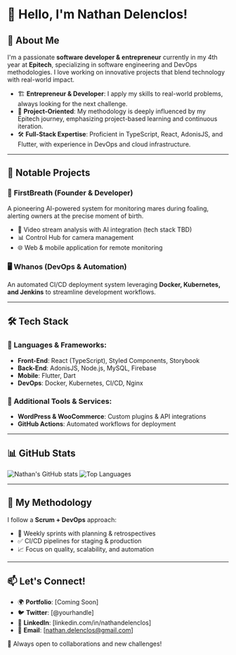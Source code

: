# 👋 Hello, I'm Nathan Delenclos!

## 🚀 About Me

I'm a passionate **software developer & entrepreneur** currently in my 4th year at **Epitech**, specializing in software engineering and DevOps methodologies. I love working on innovative projects that blend technology with real-world impact.

- 🏗 **Entrepreneur & Developer**: I apply my skills to real-world problems, always looking for the next challenge.
- 🎯 **Project-Oriented**: My methodology is deeply influenced by my Epitech journey, emphasizing project-based learning and continuous iteration.
- 🛠 **Full-Stack Expertise**: Proficient in TypeScript, React, AdonisJS, and Flutter, with experience in DevOps and cloud infrastructure.

---

## 🌟 Notable Projects

### 🐴 **FirstBreath** (Founder & Developer)

A pioneering AI-powered system for monitoring mares during foaling, alerting owners at the precise moment of birth.

- 📡 Video stream analysis with AI integration (tech stack TBD)
- 📊 Control Hub for camera management
- 🌐 Web & mobile application for remote monitoring

### 🖥 **Whanos** (DevOps & Automation)

An automated CI/CD deployment system leveraging **Docker, Kubernetes, and Jenkins** to streamline development workflows.

---

## 🛠 Tech Stack

### 🚀 Languages & Frameworks:

- **Front-End**: React (TypeScript), Styled Components, Storybook
- **Back-End**: AdonisJS, Node.js, MySQL, Firebase
- **Mobile**: Flutter, Dart
- **DevOps**: Docker, Kubernetes, CI/CD, Nginx

### 📡 Additional Tools & Services:

- **WordPress & WooCommerce**: Custom plugins & API integrations
- **GitHub Actions**: Automated workflows for deployment

---

## 📊 GitHub Stats

![Nathan's GitHub stats](https://github-readme-stats.vercel.app/api?username=Nathandelenclos&show_icons=true&theme=transparent)
![Top Languages](https://github-readme-stats.vercel.app/api/top-langs/?username=Nathandelenclos&layout=compact&theme=transparent)

---

## 🎯 My Methodology

I follow a **Scrum + DevOps** approach:

- 🔄 Weekly sprints with planning & retrospectives
- ✅ CI/CD pipelines for staging & production
- 📈 Focus on quality, scalability, and automation

---

## 📫 Let's Connect!

- 🌍 **Portfolio**: [Coming Soon]
- 🐦 **Twitter**: [@yourhandle]
- 💼 **LinkedIn**: [linkedin.com/in/nathandelenclos]
- 📩 **Email**: [[nathan.delenclos@gmail.com](mailto:nathan.delenclos@gmail.com)]

🚀 Always open to collaborations and new challenges!
